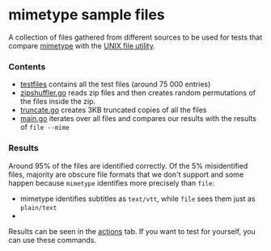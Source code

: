 #  mimetype sample files

A collection of files gathered from different sources to be used for tests that
compare [mimetype](https://github.com/gabriel-vasile/mimetype/) with the
[UNIX file utility](https://en.wikipedia.org/wiki/File_(command)).


### Contents
- [testfiles](testfiles) contains all the test files (around 75 000 entries)
- [zipshuffler.go](zipshuffler.go) reads zip files and then creates random
permutations of the files inside the zip.
- [truncate.go](truncate.go) creates 3KB truncated copies of all the files
- [main.go](main.go) iterates over all files and compares our results with the
results of `file --mime`


### Results
Around 95% of the files are identified correctly. Of the 5% misidentified files,
majority are obscure file formats that we don't support and some happen because
`mimetype` identifies more precisely than `file`:
- mimetype identifies subtitles as `text/vtt`, while `file` sees them just as `plain/text`
-
Results can be seen in the [actions](actions) tab.
If you want to test for yourself, you can use these commands.
